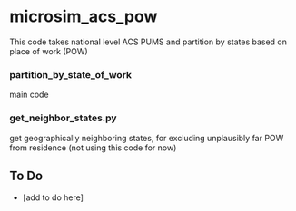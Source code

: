 # microsim_acs_pow
This code takes national level ACS PUMS and partition by states based on place of work (POW)

### partition_by_state_of_work
main code

### get_neighbor_states.py
get geographically neighboring states, for excluding unplausibly far POW from residence (not using this code for now)

## To Do
* [add to do here]
